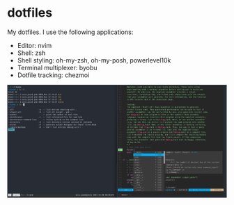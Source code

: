 # dotfiles
My dotfiles.
I use the following applications:
- Editor: nvim
- Shell: zsh
- Shell styling: oh-my-zsh, oh-my-posh, powerlevel10k
- Terminal multiplexer: byobu
- Dotfile tracking: chezmoi

![Screenshot](https://raw.githubusercontent.com/AvivYaish/dotfiles/master/screenshot.jpg)
